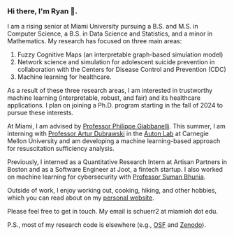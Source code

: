 ### Hi there, I'm Ryan 👋. 
I am a rising senior at Miami University pursuing a B.S. and M.S. in Computer Science, a B.S. in Data Science and Statistics, and a minor in Mathematics. My research has focused on three main areas:
1. Fuzzy Cognitive Maps (an interpretable graph-based simulation model)
2. Network science and simulation for adolescent suicide prevention in collaboration with the Centers for Disease Control and Prevention (CDC)
3. Machine learning for healthcare.
   
As a result of these three research areas, I am interested in trustworthy machine learning (interpretable, robust, and fair) and its healthcare applications. I plan on joining a Ph.D. program starting in the fall of 2024 to pursue these interests.

At Miami, I am advised by [Professor Philippe Giabbanelli](https://miamioh.edu/profiles/cec/philippe-giabbanelli.html). This summer, I am interning with [Professor Artur Dubrawski](https://www.ri.cmu.edu/ri-faculty/artur-w-dubrawski/) in the [Auton Lab](https://autonlab.org/) at Carnegie Mellon University and am developing a machine learning-based approach for resuscitation sufficiency analysis.

Previously, I interned as a Quantitative Research Intern at Artisan Partners in Boston and as a Software Engineer at Joot, a fintech startup. I also worked on machine learning for cybersecurity with [Professor Suman Bhunia](https://sbhunia.me/).

Outside of work, I enjoy working out, cooking, hiking, and other hobbies, which you can read about on my [personal website](https://ryanschuerkamp.com/).

Please feel free to get in touch. My email is schuerr2 at miamioh dot edu.

P.S., most of my research code is elsewhere (e.g., [OSF](https://osf.io/n4cvg/) and [Zenodo](https://zenodo.org/record/7689513)). 
